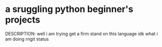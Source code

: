 # a sruggling python beginner's projects

DESCRIPTION:
well i am trying get a firm stand on this language
idk what i am doing rngit status

